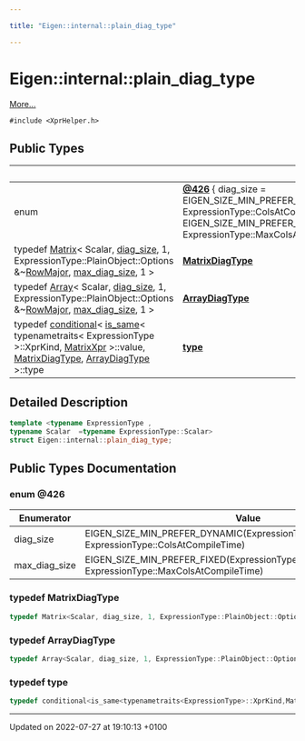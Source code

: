 ```yaml
---

title: "Eigen::internal::plain_diag_type"

---
```


# Eigen::internal::plain_diag_type



 [More...](#detailed-description)


`#include <XprHelper.h>`

## Public Types

|                | Name           |
| -------------- | -------------- |
| enum| **[@426](http://example.org/classes/structeigen_1_1internal_1_1plain__diag__type/#enum-@426)** { diag_size = EIGEN_SIZE_MIN_PREFER_DYNAMIC(ExpressionType::RowsAtCompileTime, ExpressionType::ColsAtCompileTime), max_diag_size = EIGEN_SIZE_MIN_PREFER_FIXED(ExpressionType::MaxRowsAtCompileTime, ExpressionType::MaxColsAtCompileTime)} |
| typedef <a href="http://example.org/classes/classeigen_1_1matrix/">Matrix</a>< Scalar, <a href="http://example.org/classes/structeigen_1_1internal_1_1plain__diag__type/#enumvalue-diag-size">diag_size</a>, 1, ExpressionType::PlainObject::Options &~<a href="http://example.org/namespaces/namespaceeigen/#enumvalue-rowmajor">RowMajor</a>, <a href="http://example.org/classes/structeigen_1_1internal_1_1plain__diag__type/#enumvalue-max-diag-size">max_diag_size</a>, 1 > | **[MatrixDiagType](http://example.org/classes/structeigen_1_1internal_1_1plain__diag__type/#typedef-matrixdiagtype)**  |
| typedef <a href="http://example.org/classes/classeigen_1_1array/">Array</a>< Scalar, <a href="http://example.org/classes/structeigen_1_1internal_1_1plain__diag__type/#enumvalue-diag-size">diag_size</a>, 1, ExpressionType::PlainObject::Options &~<a href="http://example.org/namespaces/namespaceeigen/#enumvalue-rowmajor">RowMajor</a>, <a href="http://example.org/classes/structeigen_1_1internal_1_1plain__diag__type/#enumvalue-max-diag-size">max_diag_size</a>, 1 > | **[ArrayDiagType](http://example.org/classes/structeigen_1_1internal_1_1plain__diag__type/#typedef-arraydiagtype)**  |
| typedef <a href="http://example.org/classes/structeigen_1_1internal_1_1conditional/">conditional</a>< <a href="http://example.org/classes/structeigen_1_1internal_1_1is__same/">is_same</a>< typenametraits< ExpressionType >::XprKind, <a href="http://example.org/classes/structeigen_1_1matrixxpr/">MatrixXpr</a> >::value, <a href="http://example.org/classes/structeigen_1_1internal_1_1plain__diag__type/#typedef-matrixdiagtype">MatrixDiagType</a>, <a href="http://example.org/classes/structeigen_1_1internal_1_1plain__diag__type/#typedef-arraydiagtype">ArrayDiagType</a> >::type | **[type](http://example.org/classes/structeigen_1_1internal_1_1plain__diag__type/#typedef-type)**  |

## Detailed Description

```cpp
template <typename ExpressionType ,
typename Scalar  =typename ExpressionType::Scalar>
struct Eigen::internal::plain_diag_type;
```

## Public Types Documentation

### enum @426

| Enumerator | Value | Description |
| ---------- | ----- | ----------- |
| diag_size | EIGEN_SIZE_MIN_PREFER_DYNAMIC(ExpressionType::RowsAtCompileTime, ExpressionType::ColsAtCompileTime)|   |
| max_diag_size | EIGEN_SIZE_MIN_PREFER_FIXED(ExpressionType::MaxRowsAtCompileTime, ExpressionType::MaxColsAtCompileTime)|   |




### typedef MatrixDiagType

```cpp
typedef Matrix<Scalar, diag_size, 1, ExpressionType::PlainObject::Options & ~RowMajor, max_diag_size, 1> Eigen::internal::plain_diag_type< ExpressionType, Scalar >::MatrixDiagType;
```


### typedef ArrayDiagType

```cpp
typedef Array<Scalar, diag_size, 1, ExpressionType::PlainObject::Options & ~RowMajor, max_diag_size, 1> Eigen::internal::plain_diag_type< ExpressionType, Scalar >::ArrayDiagType;
```


### typedef type

```cpp
typedef conditional<is_same<typenametraits<ExpressionType>::XprKind,MatrixXpr>::value,MatrixDiagType,ArrayDiagType>::type Eigen::internal::plain_diag_type< ExpressionType, Scalar >::type;
```


-------------------------------

Updated on 2022-07-27 at 19:10:13 +0100